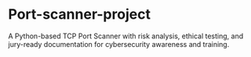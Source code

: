 # Port-scanner-project
A Python-based TCP Port Scanner with risk analysis, ethical testing, and jury-ready documentation for cybersecurity awareness and training.
